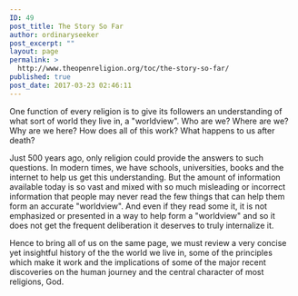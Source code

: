 ```yaml
---
ID: 49
post_title: The Story So Far
author: ordinaryseeker
post_excerpt: ""
layout: page
permalink: >
  http://www.theopenreligion.org/toc/the-story-so-far/
published: true
post_date: 2017-03-23 02:46:11
---
```

One function of every religion is to give its followers an understanding of what sort of world they live in, a "worldview". Who are we? Where are we? Why are we here? How does all of this work? What happens to us after death?

Just 500 years ago, only religion could provide the answers to such questions. In modern times, we have schools, universities, books and the internet to help us get this understanding. But the amount of information available today is so vast and mixed with so much misleading or incorrect information that people may never read the few things that can help them form an accurate "worldview". And even if they read some it, it is not emphasized or presented in a way to help form a "worldview" and so it does not get the frequent deliberation it deserves to truly internalize it.

Hence to bring all of us on the same page, we must review a very concise yet insightful history of the the world we live in, some of the principles which make it work and the implications of some of the major recent discoveries on the human journey and the central character of most religions, God.